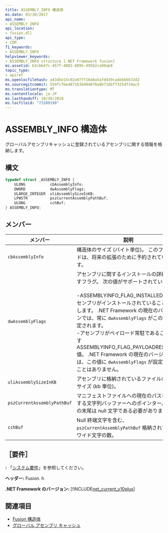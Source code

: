 ```yaml
---
title: ASSEMBLY_INFO 構造体
ms.date: 03/30/2017
api_name:
- ASSEMBLY_INFO
api_location:
- fusion.dll
api_type:
- COM
f1_keywords:
- ASSEMBLY_INFO
helpviewer_keywords:
- ASSEMBLY_INFO structure [.NET Framework fusion]
ms.assetid: b3cbb47c-457f-4083-8895-49562ca99ab8
topic_type:
- apiref
ms.openlocfilehash: a43d5e15c02a97ff10a6a5afd439cadebb6b33d2
ms.sourcegitcommit: 559fcfbe4871636494870a8b716bf7325df34ac5
ms.translationtype: MT
ms.contentlocale: ja-JP
ms.lasthandoff: 10/30/2019
ms.locfileid: "73109198"
---
```

# <a name="assembly_info-structure"></a>ASSEMBLY_INFO 構造体
グローバルアセンブリキャッシュに登録されているアセンブリに関する情報を格納します。  
  
## <a name="syntax"></a>構文  
  
```cpp  
typedef struct _ASSEMBLY_INFO {  
    ULONG           cbAssemblyInfo;  
    DWORD           dwAssemblyFlags;  
    ULARGE_INTEGER  uliAssemblySizeInKB;  
    LPWSTR          pszCurrentAssemblyPathBuf;  
    ULONG           cchBuf;  
} ASSEMBLY_INFO;  
```  
  
## <a name="members"></a>メンバー  
  
|メンバー|説明|  
|------------|-----------------|  
|`cbAssemblyInfo`|構造体のサイズ (バイト単位)。 このフィールドは、将来の拡張のために予約されています。|  
|`dwAssemblyFlags`|アセンブリに関するインストールの詳細を示すフラグ。 次の値がサポートされています。<br /><br /> -ASSEMBLYINFO_FLAG_INSTALLED 値。アセンブリがインストールされていることを示します。 .NET Framework の現在のバージョンでは、常に `dwAssemblyFlags` がこの値に設定されます。<br />-アセンブリがペイロード常駐であることを示す ASSEMBLYINFO_FLAG_PAYLOADRESIDENT 値。 .NET Framework の現在のバージョンでは、この値に `dwAssemblyFlags` が設定されることはありません。|  
|`uliAssemblySizeInKB`|アセンブリに格納されているファイルの合計サイズ (kb 単位)。|  
|`pszCurrentAssemblyPathBuf`|マニフェストファイルへの現在のパスを保持する文字列バッファーへのポインター。 パスの末尾は null 文字である必要があります。|  
|`cchBuf`|Null 終端文字を含む、`pszCurrentAssemblyPathBuf` 格納されているワイド文字の数。|  
  
## <a name="requirements"></a>［要件］  
 **:** 「[システム要件](../../get-started/system-requirements.md)」を参照してください。  
  
 **ヘッダー:** Fusion. h  
  
 **.NET Framework のバージョン:** [!INCLUDE[net_current_v10plus](../../../../includes/net-current-v10plus-md.md)]  
  
## <a name="see-also"></a>関連項目

- [Fusion 構造体](fusion-structures.md)
- [グローバル アセンブリ キャッシュ](../../app-domains/gac.md)
